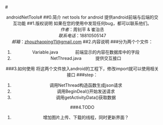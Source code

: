 #<center>androidNetTools#
##0.简介
net tools for android
提供android前端与后端的交互功能
##1.版权说明
如果在您的使用中发现任何bug，都可以联系他们。  
*作者*：周钊平 & 崔治丞  
*联系电话*：18810505147  
*邮箱*：zhouzhaoping11@gmail.com
##2.内容说明
###分为两个个文件：
1. Variable.java　　　　前端显示的内容在数据库中的字段
2. NetThread.java　　　 提供交互接口

###3.如何使用
将这两个文件放入android的工程下，修改import就可以使用相关接口 
###step： 
1. 调用NetThread构造函数生成json请求
2. 调用BeginDeal()开始发送请求
3. 调用getActivityData()获取数据

###4.TODO
1. 增加图片上传、下载的线程，同时更新界面？


